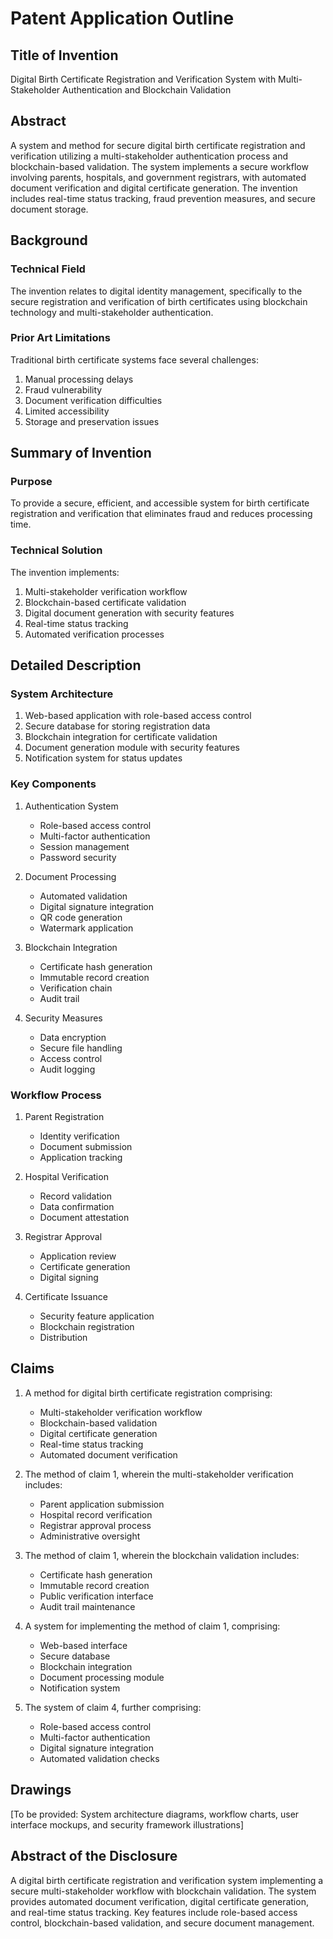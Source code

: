 # Patent Application Outline

## Title of Invention
Digital Birth Certificate Registration and Verification System with Multi-Stakeholder Authentication and Blockchain Validation

## Abstract
A system and method for secure digital birth certificate registration and verification utilizing a multi-stakeholder authentication process and blockchain-based validation. The system implements a secure workflow involving parents, hospitals, and government registrars, with automated document verification and digital certificate generation. The invention includes real-time status tracking, fraud prevention measures, and secure document storage.

## Background

### Technical Field
The invention relates to digital identity management, specifically to the secure registration and verification of birth certificates using blockchain technology and multi-stakeholder authentication.

### Prior Art Limitations
Traditional birth certificate systems face several challenges:
1. Manual processing delays
2. Fraud vulnerability
3. Document verification difficulties
4. Limited accessibility
5. Storage and preservation issues

## Summary of Invention

### Purpose
To provide a secure, efficient, and accessible system for birth certificate registration and verification that eliminates fraud and reduces processing time.

### Technical Solution
The invention implements:
1. Multi-stakeholder verification workflow
2. Blockchain-based certificate validation
3. Digital document generation with security features
4. Real-time status tracking
5. Automated verification processes

## Detailed Description

### System Architecture
1. Web-based application with role-based access control
2. Secure database for storing registration data
3. Blockchain integration for certificate validation
4. Document generation module with security features
5. Notification system for status updates

### Key Components
1. Authentication System
   - Role-based access control
   - Multi-factor authentication
   - Session management
   - Password security

2. Document Processing
   - Automated validation
   - Digital signature integration
   - QR code generation
   - Watermark application

3. Blockchain Integration
   - Certificate hash generation
   - Immutable record creation
   - Verification chain
   - Audit trail

4. Security Measures
   - Data encryption
   - Secure file handling
   - Access control
   - Audit logging

### Workflow Process
1. Parent Registration
   - Identity verification
   - Document submission
   - Application tracking

2. Hospital Verification
   - Record validation
   - Data confirmation
   - Document attestation

3. Registrar Approval
   - Application review
   - Certificate generation
   - Digital signing

4. Certificate Issuance
   - Security feature application
   - Blockchain registration
   - Distribution

## Claims

1. A method for digital birth certificate registration comprising:
   - Multi-stakeholder verification workflow
   - Blockchain-based validation
   - Digital certificate generation
   - Real-time status tracking
   - Automated document verification

2. The method of claim 1, wherein the multi-stakeholder verification includes:
   - Parent application submission
   - Hospital record verification
   - Registrar approval process
   - Administrative oversight

3. The method of claim 1, wherein the blockchain validation includes:
   - Certificate hash generation
   - Immutable record creation
   - Public verification interface
   - Audit trail maintenance

4. A system for implementing the method of claim 1, comprising:
   - Web-based interface
   - Secure database
   - Blockchain integration
   - Document processing module
   - Notification system

5. The system of claim 4, further comprising:
   - Role-based access control
   - Multi-factor authentication
   - Digital signature integration
   - Automated validation checks

## Drawings
[To be provided: System architecture diagrams, workflow charts, user interface mockups, and security framework illustrations]

## Abstract of the Disclosure
A digital birth certificate registration and verification system implementing a secure multi-stakeholder workflow with blockchain validation. The system provides automated document verification, digital certificate generation, and real-time status tracking. Key features include role-based access control, blockchain-based validation, and secure document management.

